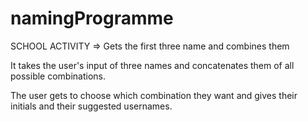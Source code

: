 # namingProgramme
SCHOOL ACTIVITY => Gets the first three name and combines them

It takes the user's input of three names and concatenates them of all possible combinations.

The user gets to choose which combination they want and gives their initials and their suggested usernames.
